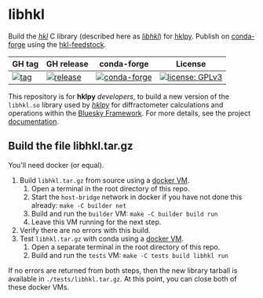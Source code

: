 # libhkl

Build the [*hkl*](https://repo.or.cz/hkl.git) C library (described here as
[*libhkl*](https://people.debian.org/~picca/hkl/hkl.html#)) for
[hklpy](https://github.com/bluesky/hklpy). Publish on
[conda-forge](https://anaconda.org/conda-forge/hkl) using the
[hkl-feedstock](https://github.com/conda-forge/hkl-feedstock).

GH tag | GH release | conda-forge | License
--- | --- | --- | ---
[![tag](https://img.shields.io/github/tag/bluesky/libhkl.svg)](https://github.com/bluesky/libhkl/tags) | [![release](https://img.shields.io/github/release/bluesky/libhkl.svg)](https://github.com/bluesky/libhkl/releases) | [![conda-forge](https://img.shields.io/conda/vn/conda-forge/hkl)](https://anaconda.org/conda-forge/hkl) | [![license: GPLv3](https://img.shields.io/badge/license-GPLv3-brightgreen)](/COPYING)

This repository is for **hklpy** *developers*, to build a new version of the
`libhkl.so` library used by [*hklpy*](https://blueskyproject.io/hklpy/) for
diffractometer calculations and operations within the [Bluesky
Framework](https://blueskyproject.io).  For more details, see the project
[documentation](./docs/README.md).

## Build the file libhkl.tar.gz

You'll need docker (or equal).

1. Build `libhkl.tar.gz` from source using a [docker VM](./builder/Dockerfile).
   1. Open a terminal in the root directory of this repo.
   2. Start the `host-bridge` network in docker if you have not done this already: `make -C builder net`
   3. Build and run the `builder` VM: `make -C builder build run`
   4. Leave this VM running for the next step.
2. Verify there are no errors with this build.
2. Test `libhkl.tar.gz` with conda using a [docker VM](./tests/Dockerfile).
   1. Open a separate terminal in the root directory of this repo.
   2. Build and run the `tests` VM: `make -C tests build libhkl run`

If no errors are returned from both steps, then the new library tarball is
available in `./tests/libhkl.tar.gz`.  At this point, you can close both of these docker VMs.
